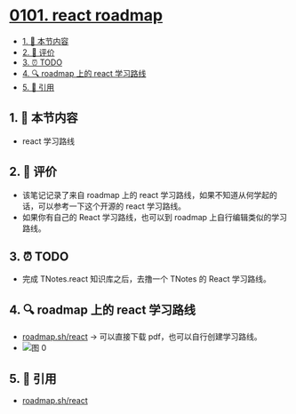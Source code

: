 # [0101. react roadmap](https://github.com/tnotesjs/TNotes.react/tree/main/notes/0101.%20react%20roadmap)

<!-- region:toc -->

- [1. 🎯 本节内容](#1--本节内容)
- [2. 🫧 评价](#2--评价)
- [3. ⏰ TODO](#3--todo)
- [4. 🔍 roadmap 上的 react 学习路线](#4--roadmap-上的-react-学习路线)
- [5. 🔗 引用](#5--引用)

<!-- endregion:toc -->

## 1. 🎯 本节内容

- react 学习路线

## 2. 🫧 评价

- 该笔记记录了来自 roadmap 上的 react 学习路线，如果不知道从何学起的话，可以参考一下这个开源的 react 学习路线。
- 如果你有自己的 React 学习路线，也可以到 roadmap 上自行编辑类似的学习路线。

## 3. ⏰ TODO

- 完成 TNotes.react 知识库之后，去撸一个 TNotes 的 React 学习路线。

## 4. 🔍 roadmap 上的 react 学习路线

- [roadmap.sh/react][1] -> 可以直接下载 pdf，也可以自行创建学习路线。
- ![图 0](https://cdn.jsdelivr.net/gh/tnotesjs/imgs@main/2025-06-23-19-06-26.png)

## 5. 🔗 引用

- [roadmap.sh/react][1]

[1]: https://roadmap.sh/react
